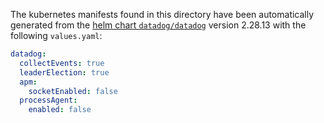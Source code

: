 The kubernetes manifests found in this directory have been automatically generated
from the [helm chart `datadog/datadog`](https://github.com/DataDog/helm-charts/tree/master/charts/datadog)
version 2.28.13 with the following `values.yaml`:

```yaml
datadog:
  collectEvents: true
  leaderElection: true
  apm:
    socketEnabled: false
  processAgent:
    enabled: false
```
